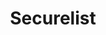 ---
title: Securelist
description: Kaspersky's threat research and reports.
url: https://securelist.com/
image:
    # url: '/assets/images/cafe.png'
    # alt: 'Cafe'
tags: ['research', 'threat']
pubDate: 2023-11-09
draft: false
---
